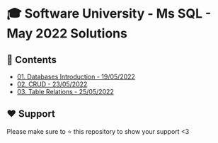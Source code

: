 # :mortar_board: Software University - Ms SQL - May 2022 Solutions

## :orange_book: Contents 
* [01. Databases Introduction - 19/05/2022](https://github.com/vassdeniss/software-university-courses/tree/master/mssql/01.DatabasesIntroduction)
* [02. CRUD - 23/05/2022](https://github.com/vassdeniss/software-university-courses/tree/master/mssql/02.CRUD)
* [03. Table Relations - 25/05/2022](https://github.com/vassdeniss/software-university-courses/tree/master/mssql/03.TableRelations)

## :heart: Support
Please make sure to :star: this repository to show your support <3